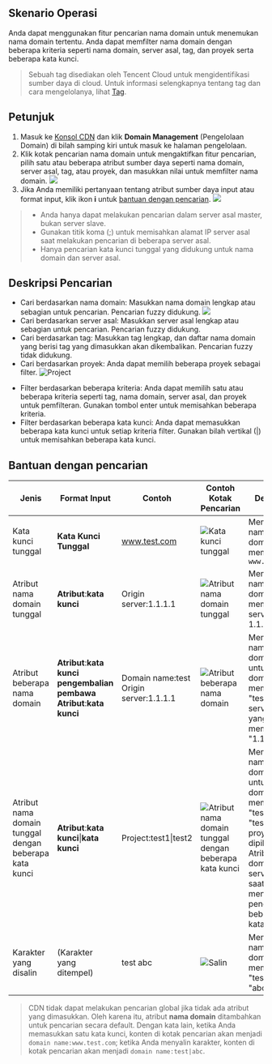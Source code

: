 ## Skenario Operasi
Anda dapat menggunakan fitur pencarian nama domain untuk menemukan nama domain tertentu. Anda dapat memfilter nama domain dengan beberapa kriteria seperti nama domain, server asal, tag, dan proyek serta beberapa kata kunci.
> Sebuah tag disediakan oleh Tencent Cloud untuk mengidentifikasi sumber daya di cloud. Untuk informasi selengkapnya tentang tag dan cara mengelolanya, lihat [Tag](https://intl.cloud.tencent.com/document/product/651).

## Petunjuk
1. Masuk ke [Konsol CDN](https://console.cloud.tencent.com/cdn) dan klik **Domain Management** (Pengelolaan Domain) di bilah samping kiri untuk masuk ke halaman pengelolaan.
2. Klik kotak pencarian nama domain untuk mengaktifkan fitur pencarian, pilih satu atau beberapa atribut sumber daya seperti nama domain, server asal, tag, atau proyek, dan masukkan nilai untuk memfilter nama domain.
![](https://main.qcloudimg.com/raw/5f77724408026bd05f2d1ac14b9f8b86.png)
3. Jika Anda memiliki pertanyaan tentang atribut sumber daya input atau format input, klik ikon **i** untuk [bantuan dengan pencarian](#bantuan).
![](https://main.qcloudimg.com/raw/b633c3602cc79891cd9ad2e0c11323f9.png)

>
>+ Anda hanya dapat melakukan pencarian dalam server asal master, bukan server slave.
>+ Gunakan titik koma (;) untuk memisahkan alamat IP server asal saat melakukan pencarian di beberapa server asal.
>+ Hanya pencarian kata kunci tunggal yang didukung untuk nama domain dan server asal.

## Deskripsi Pencarian
+ Cari berdasarkan nama domain: Masukkan nama domain lengkap atau sebagian untuk pencarian. Pencarian fuzzy didukung.
![](https://main.qcloudimg.com/raw/95ff6e4da21cfa031a625146bf912b4b.png)
+ Cari berdasarkan server asal: Masukkan server asal lengkap atau sebagian untuk pencarian. Pencarian fuzzy didukung.
+ Cari berdasarkan tag: Masukkan tag lengkap, dan daftar nama domain yang berisi tag yang dimasukkan akan dikembalikan. Pencarian fuzzy tidak didukung.
+ Cari berdasarkan proyek: Anda dapat memilih beberapa proyek sebagai filter.
![Project](https://main.qcloudimg.com/raw/bdcaa7725595005fd1b49c3953559437.png)
- Filter berdasarkan beberapa kriteria: Anda dapat memilih satu atau beberapa kriteria seperti tag, nama domain, server asal, dan proyek untuk pemfilteran. Gunakan tombol enter untuk memisahkan beberapa kriteria.
- Filter berdasarkan beberapa kata kunci: Anda dapat memasukkan beberapa kata kunci untuk setiap kriteria filter. Gunakan bilah vertikal (|) untuk memisahkan beberapa kata kunci.

<span id=help></span>
## Bantuan dengan pencarian
<style>
table th:first-of-type {
    width: 110px;
}
table th:nth-of-type(2) {  
width: 240px;
}
</style>

| Jenis              | Format Input                                             | Contoh                    | Contoh Kotak Pencarian                                                  | Deskripsi                                                        |
| ----------------- | --------------------------------------------------- |----------------------- | ----------------------------------------------------------- | ------------------------------------------------------------ |
|   Kata kunci tunggal      | **Kata Kunci Tunggal**                                           | www.test.com             |  ![Kata kunci tunggal](https://main.qcloudimg.com/raw/af1f1771fd42f0a38df5c7a0bc9bc861.png)| Memfilter nama domain yang memuat `www.test.com`                           |
| Atribut nama domain tunggal        | **Atribut**:**kata kunci**                                  | Origin server:1.1.1.1            | ![Atribut nama domain tunggal](https://main.qcloudimg.com/raw/95eab4659fde0526a6ff7b82b4dae03b.png) | Memfilter nama domain yang memuat server asal 1.1.1.1                                  |
| Atribut beberapa nama domain       | **Atribut**:**kata kunci** **pengembalian pembawa**<br>**Atribut**:**kata kunci** | Domain name:test<br>Origin server:1.1.1.1 | ![Atribut beberapa nama domain](https://main.qcloudimg.com/raw/1e199e5b7a5268ee3e0b458b7db1fa76.png) | Memfilter nama domain untuk nama domain yang memuat "test" dan server asal yang memuat "1.1.1.1"              |
| Atribut nama domain tunggal dengan beberapa kata kunci | **Atribut**:**kata kunci**\|**kata kunci**                      | Project:test1\|test2   | ![Atribut nama domain tunggal dengan beberapa kata kunci](https://main.qcloudimg.com/raw/22a61295630849332aac815db4a6a039.png) | Memfilter nama domain untuk nama domain yang memuat "test1" atau "test2" dari proyek yang dipilih. Atribut nama domain dan server asal saat ini tidak mendukung pencarian beberapa kata kunci |
| Karakter yang disalin           | (Karakter yang ditempel)                                       | test abc                 | ![Salin](https://main.qcloudimg.com/raw/823aeda4c1e1f43dc2fa3cec34b8c29f.png) | Memfilter nama domain yang memuat "test" atau "abc"                              |

>CDN tidak dapat melakukan pencarian global jika tidak ada atribut yang dimasukkan. Oleh karena itu, atribut **nama domain** ditambahkan untuk pencarian secara default. Dengan kata lain, ketika Anda memasukkan satu kata kunci, konten di kotak pencarian akan menjadi `domain name:www.test.com`; ketika Anda menyalin karakter, konten di kotak pencarian akan menjadi `domain name:test|abc`.

